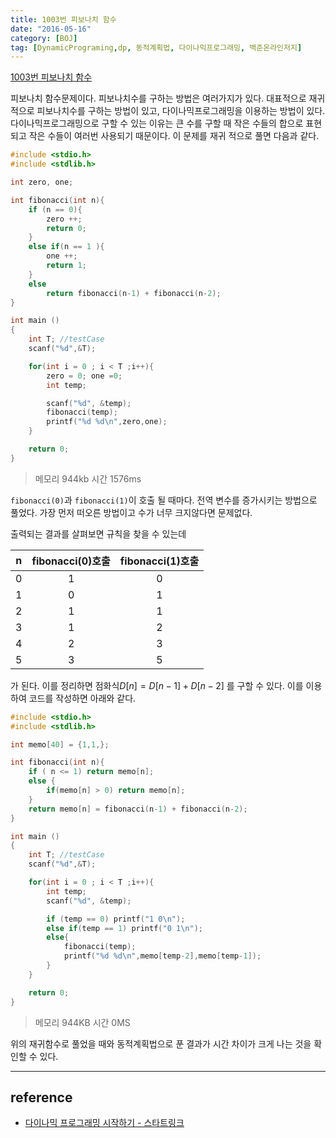 ```yaml
---
title: 1003번 피보나치 함수
date: "2016-05-16"
category: [BOJ]
tag: [DynamicPrograming,dp, 동적계획법, 다이나믹프로그래밍, 백준온라인저지]
---
```


[1003번 피보나치 함수](https://www.acmicpc.net/problem/1003)

피보나치 함수문제이다. 피보나치수를 구하는 방법은 여러가지가 있다. 대표적으로 재귀적으로 피보나치수를 구하는 방법이 있고, 다이나믹프로그래밍을 이용하는 방법이 있다. 다이나믹프로그래밍으로 구할 수 있는 이유는 큰 수를 구할 때 작은 수들의 합으로 표현되고 작은 수들이 여러번 사용되기 때문이다. 이 문제를 재귀 적으로 풀면 다음과 같다.

```c
#include <stdio.h>
#include <stdlib.h>

int zero, one;

int fibonacci(int n){
    if (n == 0){
        zero ++;
        return 0;
    }
    else if(n == 1 ){
        one ++;
        return 1;
    }
    else
        return fibonacci(n-1) + fibonacci(n-2);
}

int main ()
{
    int T; //testCase
    scanf("%d",&T);

    for(int i = 0 ; i < T ;i++){
        zero = 0; one =0;
        int temp;

        scanf("%d", &temp);
        fibonacci(temp);
        printf("%d %d\n",zero,one);
    }

    return 0;
}
```
> 메모리 944kb 시간 1576ms

`fibonacci(0)`과 `fibonacci(1)`이 호출 될 때마다. 전역 변수를 증가시키는 방법으로 풀었다. 가장 먼저 떠오른 방법이고 수가 너무 크지않다면 문제없다.

출력되는 결과를 살펴보면 규칙을 찾을 수 있는데

n   | fibonacci(0)호출  | fibonacci(1)호출 |
:--:|:----------------:|:---------------:|
0   | 1	  | 0 |
1   | 0	  |	1	|
2	  | 1	  | 1	|
3	  | 1 	| 2	|
4	  | 2   | 3 |
5	  | 3 	| 5 |

가 된다. 이를 정리하면 점화식$D[n] = D[n-1] + D[n-2]$ 를 구할 수 있다. 이를 이용하여 코드를 작성하면 아래와 같다.

```c
#include <stdio.h>
#include <stdlib.h>

int memo[40] = {1,1,};

int fibonacci(int n){
	if ( n <= 1) return memo[n];
	else {
		if(memo[n] > 0) return memo[n];
	}
	return memo[n] = fibonacci(n-1) + fibonacci(n-2);
}

int main ()
{
	int T; //testCase
	scanf("%d",&T);

	for(int i = 0 ; i < T ;i++){
		int temp;
		scanf("%d", &temp);

		if (temp == 0) printf("1 0\n");
		else if(temp == 1) printf("0 1\n");
		else{
			fibonacci(temp);
			printf("%d %d\n",memo[temp-2],memo[temp-1]);
		}
	}

	return 0;
}
```
> 메모리 944KB 시간 0MS

위의 재귀함수로 풀었을 때와 동적계획법으로 푼 결과가 시간 차이가 크게 나는 것을 확인할 수 있다.


---

## reference

- [다이나믹 프로그래밍 시작하기 - 스타트링크](https://www.youtube.com/embed/0o2hF-To_6Q)
